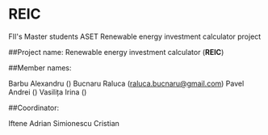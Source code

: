 # REIC
FII's Master students ASET Renewable energy investment calculator project


##Project name: 
Renewable energy investment calculator (**REIC**)

##Member names: 

Barbu Alexandru  ()
Bucnaru Raluca   (raluca.bucnaru@gmail.com)
Pavel Andrei     ()
Vasilița Irina   ()

##Coordinator: 

Iftene Adrian
Simionescu Cristian

